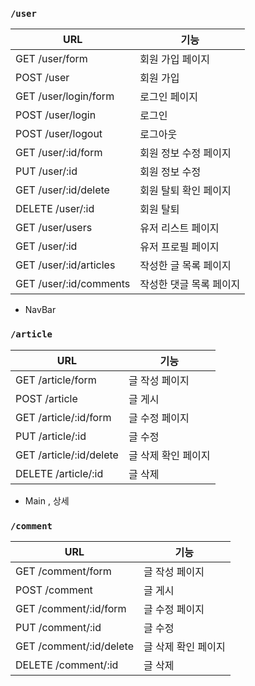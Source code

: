 ### `/user`

| URL                    | 기능            |
|------------------------|---------------|
| GET /user/form         | 회원 가입 페이지     |
| POST /user             | 회원 가입         |
| GET /user/login/form   | 로그인 페이지       |
| POST /user/login       | 로그인           |
| POST /user/logout      | 로그아웃          |
| GET /user/:id/form     | 회원 정보 수정 페이지  |
| PUT /user/:id          | 회원 정보 수정      |
| GET /user/:id/delete   | 회원 탈퇴 확인 페이지  |
| DELETE /user/:id       | 회원 탈퇴         |
| GET /user/users        | 유저 리스트 페이지    |
| GET /user/:id          | 유저 프로필 페이지    |
| GET /user/:id/articles | 작성한 글 목록 페이지  |
| GET /user/:id/comments | 작성한 댓글 목록 페이지 |

- NavBar

### `/article`

| URL                     | 기능          |
|-------------------------|-------------|
| GET /article/form       | 글 작성 페이지    |
| POST /article           | 글 게시        |
| GET /article/:id/form   | 글 수정 페이지    |
| PUT /article/:id        | 글 수정        |
| GET /article/:id/delete | 글 삭제 확인 페이지 |
| DELETE /article/:id     | 글 삭제        |


- Main , 상세

### `/comment`

| URL                     | 기능           |
|-------------------------|--------------|
| GET /comment/form       | 글 작성 페이지     |
| POST /comment           | 글 게시         |
| GET /comment/:id/form   | 글 수정 페이지     |
| PUT /comment/:id        | 글 수정         |
| GET /comment/:id/delete | 글 삭제 확인 페이지  |
| DELETE /comment/:id     | 글 삭제         |





